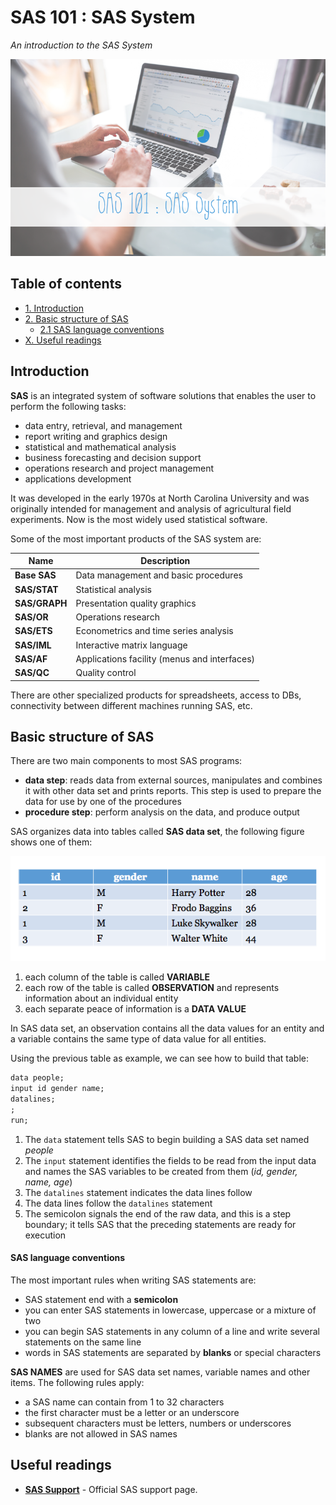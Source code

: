 # SAS 101 : SAS System
*An introduction to the SAS System*

<p align="middle">
<img src="https://raw.githubusercontent.com/MarioCatuogno/Mappr.it/master/headers/header_sas_101.png" />
</p>

## Table of contents

- [1. Introduction](#introduction)
- [2. Basic structure of SAS](#basic-structure-of-sas)
  - [2.1 SAS language conventions](#sas-language-conventions)
- [X. Useful readings](#useful-readings)

## Introduction

**SAS** is an integrated system of software solutions that enables the user to perform the following tasks:

-  data entry, retrieval, and management
-  report writing and graphics design
-  statistical and mathematical analysis
-  business forecasting and decision support
-  operations research and project management
-  applications development

It was developed in the early 1970s at North Carolina University and was originally intended for management and analysis of agricultural field experiments. Now is the most widely used statistical software.

Some of the most important products of the SAS system are:

Name | Description
--- | ---
**Base SAS** | Data management and basic procedures
**SAS/STAT** | Statistical analysis
**SAS/GRAPH** | Presentation quality graphics
**SAS/OR** | Operations research
**SAS/ETS** | Econometrics and time series analysis
**SAS/IML** | Interactive matrix language
**SAS/AF** | Applications facility (menus and interfaces)
**SAS/QC** | Quality control

There are other specialized products for spreadsheets, access to DBs, connectivity between different machines running SAS, etc.

## Basic structure of SAS

There are two main components to most SAS programs:
- **data step**: reads data from external sources, manipulates and combines it with other data set and prints reports. This step is used to prepare the data for use by one of the procedures
- **procedure step**: perform analysis on the data, and produce output

SAS organizes data into tables called **SAS data set**, the following figure shows one of them:

<p align="middle">
<img src="https://raw.githubusercontent.com/MarioCatuogno/Mappr.it/master/charts/diagram_sas101_table1.png"/>
</p>

1. each column of the table is called **VARIABLE**
2. each row of the table is called **OBSERVATION** and represents information about an individual entity
3. each separate peace of information is a **DATA VALUE**

In SAS data set, an observation contains all the data values for an entity and a variable contains the same type of data value for all entities.

Using the previous table as example, we can see how to build that table:

```sass
data people;
input id gender name;
datalines;
;
run;
```

1. The `data` statement tells SAS to begin building a SAS data set named *people*
2. The `input` statement identifies the fields to be read from the input data and names the SAS variables to be created from them (*id, gender, name, age*)
3. The `datalines` statement indicates the data lines follow
4. The data lines follow the `datalines` statement
5. The semicolon signals the end of the raw data, and this is a step boundary; it tells SAS that the preceding statements are ready for execution

#### SAS language conventions

The most important rules when writing SAS statements are:

- SAS statement end with a **semicolon**
- you can enter SAS statements in lowercase, uppercase or a mixture of two
- you can begin SAS statements in any column of a line and write several statements on the same line
- words in SAS statements are separated by **blanks** or special characters

**SAS NAMES** are used for SAS data set names, variable names and other items. The following rules apply:

- a SAS name can contain from 1 to 32 characters
- the first character must be a letter or an underscore
- subsequent characters must be letters, numbers or underscores
- blanks are not allowed in SAS names


## Useful readings

- [**SAS Support**](http://support.sas.com/resources/) - Official SAS support page.
